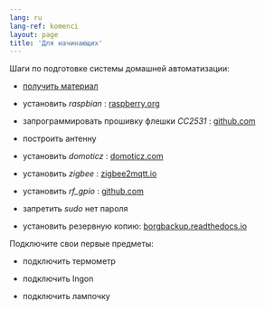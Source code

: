 ```yaml
---
lang: ru
lang-ref: komenci
layout: page
title: 'Для начинающих'
---
```


Шаги по подготовке системы домашней автоматизации:  

* [получить материал](_posts/2020-08-31-aparataro.md)

* установить _raspbian_ : [raspberry.org](https://www.raspberrypi.org/documentation/installation/installing-images/README.md)

* запрограммировать прошивку флешки _CC2531_ : [github.com](https://github.com/jmichault/flash_cc2531)

* построить антенну

* установить _domoticz_ : [domoticz.com](https://www.domoticz.com/wiki/Raspberry_Pi)

* установить _zigbee_ : [zigbee2mqtt.io](https://www.zigbee2mqtt.io/getting_started/running_zigbee2mqtt.html)

* установить _rf_gpio_ : [github.com](https://github.com/jmichault/rf_gpio/blob/master/LeguMin.md)

* запретить _sudo_ нет пароля

* установить резервную копию: [borgbackup.readthedocs.io](https://borgbackup.readthedocs.io/en/stable/installation.html)


Подключите свои первые предметы:  
* подключить термометр

* подключить Ingon

* подключить лампочку


